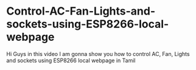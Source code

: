 # Control-AC-Fan-Lights-and-sockets-using-ESP8266-local-webpage
Hi Guys in this video I am gonna show you how to control AC, Fan, Lights and sockets using ESP8266 local webpage in Tamil
